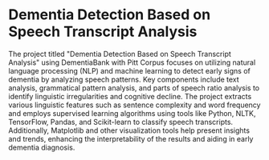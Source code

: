 # Dementia Detection Based on Speech Transcript Analysis
The project titled "Dementia Detection Based on Speech Transcript Analysis" using DementiaBank with Pitt Corpus focuses on utilizing natural language processing (NLP) and machine learning to detect early signs of dementia by analyzing speech patterns. Key components include text analysis, grammatical pattern analysis, and parts of speech ratio analysis to identify linguistic irregularities and cognitive decline. The project extracts various linguistic features such as sentence complexity and word frequency and employs supervised learning algorithms using tools like Python, NLTK, TensorFlow, Pandas, and Scikit-learn to classify speech transcripts. Additionally, Matplotlib and other visualization tools help present insights and trends, enhancing the interpretability of the results and aiding in early dementia diagnosis.
